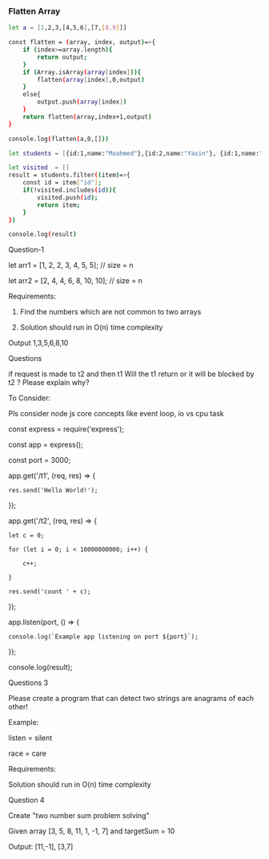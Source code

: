 ### Flatten Array

```bash
let a = [1,2,3,[4,5,6],[7,[8,9]]]

const flatten = (array, index, output)=>{
    if (index>=array.length){
        return output;
    }
    if (Array.isArray(array[index])){
        flatten(array[index],0,output)
    }
    else{
        output.push(array[index])
    }
    return flatten(array,index+1,output)
}

console.log(flatten(a,0,[]))

```

```bash 
let students = [{id:1,name:"Moahmed"},{id:2,name:"Yasin"}, {id:1,name:"Moahmed"},{id:2,name:"Yasin"}, {id:3,name:"Srikanth"}];

let visited  = []
result = students.filter((item)=>{
  	const id = item["id"];
	if(!visited.includes(id)){
        visited.push(id);
    	return item;
    }
})

console.log(result)
```


Question-1

let arr1 = [1, 2, 2, 3, 4, 5, 5]; // size = n

let arr2 = [2, 4, 4, 6, 8, 10, 10]; // size = n

Requirements:

1. Find the numbers which are not common to two arrays

2. Solution should run in O(n) time complexity

Output 1,3,5,6,8,10

Questions

if request is made to t2 and then t1 Will the t1 return or it will be blocked by t2 ? Please explain why?

To Consider:

Pls consider node js core concepts like event loop, io vs cpu task 

const express = require('express');

const app = express();

const port = 3000;

app.get('/t1', (req, res) => {

    res.send('Hello World!');

});

app.get('/t2', (req, res) => {

    let c = 0;

    for (let i = 0; i < 10000000000; i++) {

        c++;

    }

    res.send('count ' + c);

});

app.listen(port, () => {

    console.log(`Example app listening on port ${port}`);

});

console.log(result);

Questions 3

Please create a program that can detect two strings are anagrams of each other!

Example: 

listen = silent

race = care

Requirements:

Solution should run in O(n) time complexity

Question 4

Create "two number sum problem solving"

Given array [3, 5, 8, 11, 1, -1, 7] and targetSum = 10

Output: [11,-1], [3,7]

 
